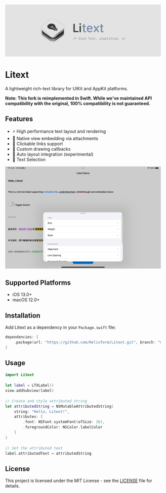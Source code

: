 ![Hero](./Artworks/hero.png)

# Litext

A lightweight rich-text library for UIKit and AppKit platforms.

**Note: This fork is reimplemented in Swift. While we've maintained API compatibility with the original, 100% compatibility is not guaranteed.**

## Features

- ⚡️ High performance text layout and rendering
- 📎 Native view embedding via attachments
- 🔗 Clickable links support
- 🎨 Custom drawing callbacks
- 📐 Auto layout integration (experimental)
- 📃 Text Selection

![Screenshot](./Artworks/screenshot.png)

## Supported Platforms

- iOS 13.0+
- macOS 12.0+

## Installation

Add Litext as a dependency in your `Package.swift` file:

```swift
dependencies: [
    .package(url: "https://github.com/Helixform/Litext.git", branch: "main")
]
```

## Usage

```swift
import Litext

let label = LTXLabel()
view.addSubview(label)

// Create and style attributed string
let attributedString = NSMutableAttributedString(
    string: "Hello, Litext!",
    attributes: [
        .font: NSFont.systemFont(ofSize: 16),
        .foregroundColor: NSColor.labelColor
    ]
)

// Set the attributed text
label.attributedText = attributedString
```

## License

This project is licensed under the MIT License - see the [LICENSE](./LICENSE) file for details.

